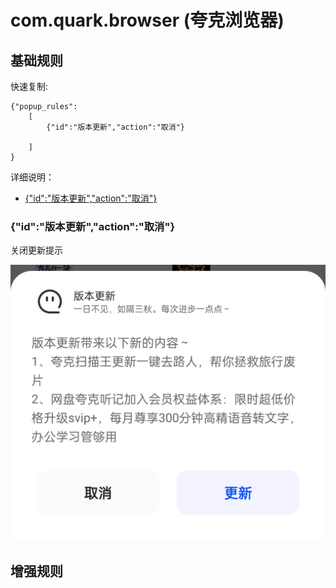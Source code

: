 # com.quark.browser (夸克浏览器)

## 基础规则

快速复制:

```
{"popup_rules":
    [
        {"id":"版本更新","action":"取消"}

    ]
}
```

详细说明：

- [{"id":"版本更新","action":"取消"}](#id版本更新action取消)

### {"id":"版本更新","action":"取消"}

关闭更新提示

![](./assets/quark_update.jpg)

## 增强规则
